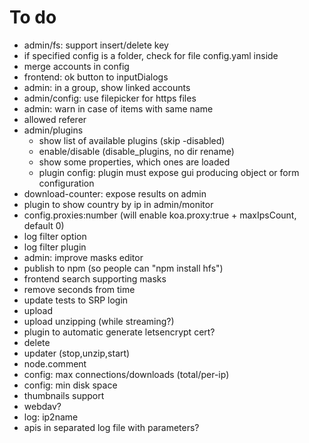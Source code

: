 # To do
- admin/fs: support insert/delete key
- if specified config is a folder, check for file config.yaml inside
- merge accounts in config
- frontend: ok button to inputDialogs
- admin: in a group, show linked accounts
- admin/config: use filepicker for https files
- admin: warn in case of items with same name
- allowed referer
- admin/plugins
  - show list of available plugins (skip -disabled)
  - enable/disable (disable_plugins, no dir rename)
  - show some properties, which ones are loaded
  - plugin config: plugin must expose gui producing object or form configuration 
- download-counter: expose results on admin
- plugin to show country by ip in admin/monitor
- config.proxies:number (will enable koa.proxy:true + maxIpsCount, default 0)
- log filter option
- log filter plugin
- admin: improve masks editor
- publish to npm (so people can "npm install hfs")
- frontend search supporting masks
- remove seconds from time
- update tests to SRP login
- upload
- upload unzipping (while streaming?)
- plugin to automatic generate letsencrypt cert?
- delete
- updater (stop,unzip,start)
- node.comment
- config: max connections/downloads (total/per-ip)
- config: min disk space
- thumbnails support
- webdav?
- log: ip2name
- apis in separated log file with parameters?
